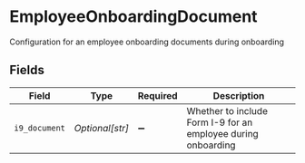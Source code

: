 # EmployeeOnboardingDocument

Configuration for an employee onboarding documents during onboarding


## Fields

| Field                                                         | Type                                                          | Required                                                      | Description                                                   |
| ------------------------------------------------------------- | ------------------------------------------------------------- | ------------------------------------------------------------- | ------------------------------------------------------------- |
| `i9_document`                                                 | *Optional[str]*                                               | :heavy_minus_sign:                                            | Whether to include Form I-9 for an employee during onboarding |